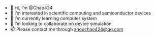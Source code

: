 - 👋 Hi, I’m @Chao424
- 👀 I’m interested in scientific computing and semiconductor devices
- 🌱 I’m currently learning computer system
- 💞️ I’m looking to collaborate on device simulation
- 📫 Please contact me through zhouchao424@qq.com

<!---
Chao424/Chao424 is a ✨ special ✨ repository because its `README.md` (this file) appears on your GitHub profile.
You can click the Preview link to take a look at your changes.
--->
